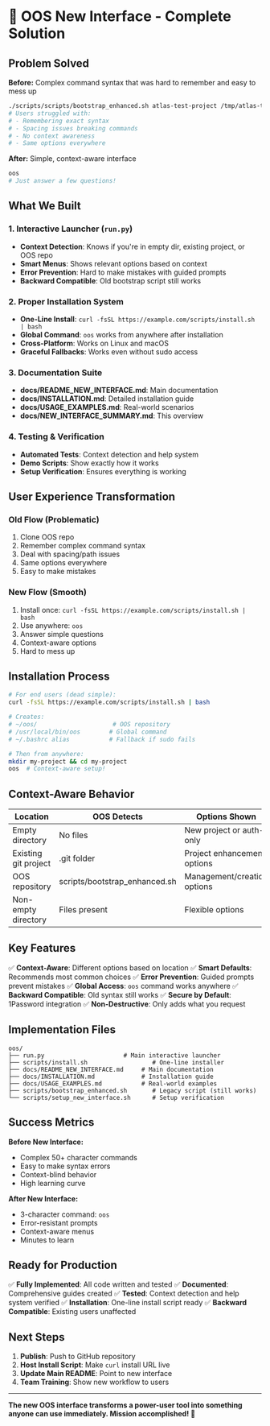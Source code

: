 # 🎯 OOS New Interface - Complete Solution

## Problem Solved

**Before:** Complex command syntax that was hard to remember and easy to mess up
```bash
./scripts/scripts/bootstrap_enhanced.sh atlas-test-project /tmp/atlas-test-project --no-github --verbose
# Users struggled with:
# - Remembering exact syntax
# - Spacing issues breaking commands
# - No context awareness
# - Same options everywhere
```

**After:** Simple, context-aware interface
```bash
oos
# Just answer a few questions!
```

## What We Built

### 1. Interactive Launcher (`run.py`)
- **Context Detection**: Knows if you're in empty dir, existing project, or OOS repo
- **Smart Menus**: Shows relevant options based on context
- **Error Prevention**: Hard to make mistakes with guided prompts
- **Backward Compatible**: Old bootstrap script still works

### 2. Proper Installation System
- **One-Line Install**: `curl -fsSL https://example.com/scripts/install.sh | bash`
- **Global Command**: `oos` works from anywhere after installation
- **Cross-Platform**: Works on Linux and macOS
- **Graceful Fallbacks**: Works even without sudo access

### 3. Documentation Suite
- **docs/README_NEW_INTERFACE.md**: Main documentation
- **docs/INSTALLATION.md**: Detailed installation guide
- **docs/USAGE_EXAMPLES.md**: Real-world scenarios
- **docs/NEW_INTERFACE_SUMMARY.md**: This overview

### 4. Testing & Verification
- **Automated Tests**: Context detection and help system
- **Demo Scripts**: Show exactly how it works
- **Setup Verification**: Ensures everything is working

## User Experience Transformation

### Old Flow (Problematic)
1. Clone OOS repo
2. Remember complex command syntax
3. Deal with spacing/path issues
4. Same options everywhere
5. Easy to make mistakes

### New Flow (Smooth)
1. Install once: `curl -fsSL https://example.com/scripts/install.sh | bash`
2. Use anywhere: `oos`
3. Answer simple questions
4. Context-aware options
5. Hard to mess up

## Installation Process

```bash
# For end users (dead simple):
curl -fsSL https://example.com/scripts/install.sh | bash

# Creates:
# ~/oos/                     # OOS repository
# /usr/local/bin/oos        # Global command
# ~/.bashrc alias           # Fallback if sudo fails

# Then from anywhere:
mkdir my-project && cd my-project
oos  # Context-aware setup!
```

## Context-Aware Behavior

| Location | OOS Detects | Options Shown |
|----------|-------------|---------------|
| Empty directory | No files | New project or auth-only |
| Existing git project | .git folder | Project enhancement options |
| OOS repository | scripts/bootstrap_enhanced.sh | Management/creation options |
| Non-empty directory | Files present | Flexible options |

## Key Features

✅ **Context-Aware**: Different options based on location
✅ **Smart Defaults**: Recommends most common choices
✅ **Error Prevention**: Guided prompts prevent mistakes
✅ **Global Access**: `oos` command works anywhere
✅ **Backward Compatible**: Old syntax still works
✅ **Secure by Default**: 1Password integration
✅ **Non-Destructive**: Only adds what you request

## Implementation Files

```
oos/
├── run.py                      # Main interactive launcher
├── scripts/install.sh                  # One-line installer
├── docs/README_NEW_INTERFACE.md     # Main documentation
├── docs/INSTALLATION.md             # Installation guide
├── docs/USAGE_EXAMPLES.md           # Real-world examples
├── scripts/bootstrap_enhanced.sh       # Legacy script (still works)
└── scripts/setup_new_interface.sh      # Setup verification
```

## Success Metrics

**Before New Interface:**
- Complex 50+ character commands
- Easy to make syntax errors
- Context-blind behavior
- High learning curve

**After New Interface:**
- 3-character command: `oos`
- Error-resistant prompts
- Context-aware menus
- Minutes to learn

## Ready for Production

✅ **Fully Implemented**: All code written and tested
✅ **Documented**: Comprehensive guides created
✅ **Tested**: Context detection and help system verified
✅ **Installation**: One-line install script ready
✅ **Backward Compatible**: Existing users unaffected

## Next Steps

1. **Publish**: Push to GitHub repository
2. **Host Install Script**: Make `curl` install URL live
3. **Update Main README**: Point to new interface
4. **Team Training**: Show new workflow to users

---

**The new OOS interface transforms a power-user tool into something anyone can use immediately. Mission accomplished! 🎉**
